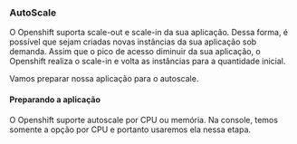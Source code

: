 ### AutoScale

O Openshift suporta scale-out e scale-in da sua aplicação. Dessa forma, é possível que sejam criadas novas instâncias da sua aplicação sob demanda. Assim que o pico de acesso diminuir da sua aplicação, o Openshift realiza o scale-in e volta as instâncias para a quantidade inicial.

Vamos preparar nossa aplicação para o autoscale.

#### Preparando a aplicação

O Openshift suporte autoscale por CPU ou memória. Na console, temos somente a opção por CPU e portanto usaremos ela nessa etapa.





